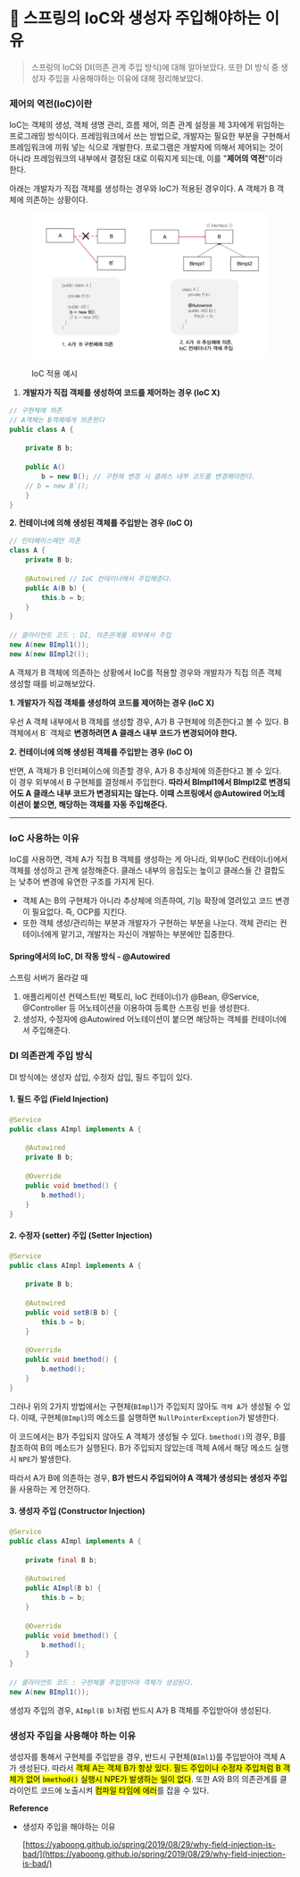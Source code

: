 # 🧀 스프링의 IoC와 생성자 주입해야하는 이유

> 스프링의 IoC와 DI(의존 관계 주입 방식)에 대해 알아보았다. 또한 DI 방식 중 생성자 주입을 사용해야하는 이유에 대해 정리해보았다.



### 제어의 역전(IoC)이란

IoC는 객체의 생성, 객체 생명 관리, 흐름 제어, 의존 관계 설정을 제 3자에게 위임하는 프로그래밍 방식이다. 프레임워크에서 쓰는 방법으로, 개발자는 필요한 부분을 구현해서 프레임워크에 끼워 넣는 식으로 개발한다. 프로그램은 개발자에 의해서 제어되는 것이 아니라 프레임워크의 내부에서 결정된 대로 이뤄지게 되는데, 이를 "**제어의 역전**"이라 한다.

아래는 개발자가 직접 객체를 생성하는 경우와 IoC가 적용된 경우이다. A 객체가 B 객체에 의존하는 상황이다.

<figure><img src="../../.gitbook/assets/image (2) (3).png" alt=""><figcaption><p>IoC 적용 예시</p></figcaption></figure>

1. **개발자가 직접 객체를 생성하여 코드를 제어하는 경우 (IoC X)**

```java
// 구현체에 의존
// A객체는 B객체에게 의존한다
public class A {

    private B b;

    public A()
        b = new B(); // 구현체 변경 시 클래스 내부 코드를 변경해야한다.
	// b = new B`();
    }
}
```

**2. 컨테이너에 의해 생성된 객체를 주입받는 경우 (IoC O)**

```java
// 인터페이스에만 의존
class A {
    private B b;

    @Autowired // IoC 컨테이너에서 주입해준다.
    public A(B b) {
        this.b = b;
    }
}

// 클라이언트 코드 : DI, 의존관계를 외부에서 주입
new A(new BImpl1());
new A(new BImpl2());
```

A 객체가 B 객체에 의존하는 상황에서 IoC를 적용할 경우와 개발자가 직접 의존 객체 생성할 때를 비교해보았다.

**1.  개발자가 직접 객체를 생성하여 코드를 제어하는 경우 (IoC X)**

우선 A 객체 내부에서 B 객체를 생성할 경우, A가 B 구현체에 의존한다고 볼 수 있다. B 객체에서 B\` 객체로 **변경하려면 A 클래스 내부 코드가 변경되어야 한다.**

**2.  컨테이너에 의해 생성된 객체를 주입받는 경우 (IoC O)**

반면, A 객체가 B 인터페이스에 의존할 경우, A가 B 추상체에 의존한다고 볼 수 있다. 이 경우 외부에서 B 구현체를 결정해서 주입한다. **따라서 BImpl1에서 BImpl2로 변경되어도 A 클래스 내부 코드가 변경되지는 않는다. 이때 스프링에서 @Autowired 어노테이션이 붙으면, 해당하는 객체를 자동 주입해준다.**

****

### IoC 사용하는 이유

IoC를 사용하면, 객체 A가 직접 B 객체를 생성하는 게 아니라, 외부(IoC 컨테이너)에서 객체를 생성하고 관계 설정해준다. 클래스 내부의 응집도는 높이고 클래스들 간 결합도는 낮추어 변경에 유연한 구조를 가지게 된다.&#x20;

* 객체 A는 B의 구현체가 아니라 추상체에 의존하여, 기능 확장에 열려있고 코드 변경이 필요없다. 즉, OCP를 지킨다.&#x20;
* 또한 객체 생성/관리하는 부분과 개발자가 구현하는 부분을 나눈다. 객체 관리는 컨테이너에게 맡기고, 개발자는 자신이 개발하는 부분에만 집중한다.



#### **Spring에서의 IoC, DI 작동 방식 -** @Autowired

스프링 서버가 올라갈 때

1. 애플리케이션 컨텍스트(빈 팩토리, IoC 컨테이너)가 @Bean, @Service, @Controller 등 어노테이션을 이용하여 등록한 스프링 빈을 생성한다.
2. 생성자, 수정자에 @Autowired 어노테이션이 붙으면 해당하는 객체를 컨테이너에서 주입해준다.



### **DI 의존관계 주입** 방식

DI 방식에는 생성자 삽입, 수정자 삽입, 필드 주입이 있다.

#### 1. **필드 주입 (Field Injection)**

```java
@Service
public class AImpl implements A {

    @Autowired
    private B b;

    @Override
    public void bmethod() {
        b.method();
    }
}
```

#### 2. 수정자 (**setter) 주입 (Setter Injection)**

```java
@Service
public class AImpl implements A {

    private B b;

    @Autowired
    public void setB(B b) {
        this.b = b;
    }

    @Override
    public void bmethod() {
        b.method();
    }
}
```

그러나 위의 2가지 방법에서는 구현체(`BImpl`)가 주입되지 않아도 `객체 A`가 생성될 수 있다. 이때, 구현체(`BImpl`)의 메소드를 실행하면 `NullPointerException`가 발생한다.

이 코드에서는 B가 주입되지 않아도 A 객체가 생성될 수 있다. `bmethod()`의 경우, B를 참조하여 B의 메소드가 실행된다. B가 주입되지 않았는데 객체 A에서 해당 메소드 실행 시 `NPE`가 발생한다.

따라서 A가 B에 의존하는 경우, **B가 반드시 주입되어야 A 객체가 생성되는 생성자 주입**을 사용하는 게 안전하다.

#### 3. **생성자 주입 (Constructor Injection)**&#x20;

```java
@Service
public class AImpl implements A {

    private final B b;

    @Autowired
    public AImpl(B b) {
        this.b = b;
    }

    @Override
    public void bmethod() {
        b.method();
    }
}

// 클라이언트 코드 : 구현체를 주입받아야 객체가 생성된다.
new A(new BImpl1());
```

생성자 주입의 경우, `AImpl(B b)`처럼 반드시 A가 B 객체를 주입받아야 생성된다.



### 생성자 주입을 사용해야 하는 이유

생성자를 통해서 구현체를 주입받을 경우, 반드시 구현체(`BIml1`)를 주입받아야 객체 A가 생성된다. 따라서 <mark style="background-color:yellow;">객체 A는 객체 B가 항상 있다. 필드 주입이나 수정자 주입처럼 B 객체가 없어</mark> <mark style="background-color:yellow;"></mark><mark style="background-color:yellow;">`bmethod()`</mark> <mark style="background-color:yellow;"></mark><mark style="background-color:yellow;">실행시 NPE가 발생하는 일이 없다</mark>. 또한 A와 B의 의존관계를 클라이언트 코드에 노출시켜 <mark style="background-color:yellow;">컴파일 타임에 에러</mark>를 잡을 수 있다.





**Reference**

*   생성자 주입을 해야하는 이유

    [https://yaboong.github.io/spring/2019/08/29/why-field-injection-is-bad/](https://yaboong.github.io/spring/2019/08/29/why-field-injection-is-bad/)





